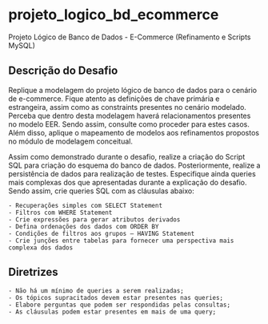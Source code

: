 # projeto_logico_bd_ecommerce
Projeto Lógico de Banco de Dados - E-Commerce (Refinamento e Scripts MySQL)

## Descrição do Desafio

Replique a modelagem do projeto lógico de banco de dados para o cenário de e-commerce. Fique atento as definições de chave primária e estrangeira, assim como as constraints presentes no cenário modelado. Perceba que dentro desta modelagem haverá relacionamentos presentes no modelo EER. Sendo assim, consulte como proceder para estes casos. Além disso, aplique o mapeamento de modelos aos refinamentos propostos no módulo de modelagem conceitual.

Assim como demonstrado durante o desafio, realize a criação do Script SQL para criação do esquema do banco de dados. Posteriormente, realize a persistência de dados para realização de testes. Especifique ainda queries mais complexas dos que apresentadas durante a explicação do desafio. Sendo assim, crie queries SQL com as cláusulas abaixo:

    - Recuperações simples com SELECT Statement
    - Filtros com WHERE Statement
    - Crie expressões para gerar atributos derivados
    - Defina ordenações dos dados com ORDER BY
    - Condições de filtros aos grupos – HAVING Statement
    - Crie junções entre tabelas para fornecer uma perspectiva mais complexa dos dados

## Diretrizes

    - Não há um mínimo de queries a serem realizadas;
    - Os tópicos supracitados devem estar presentes nas queries;
    - Elabore perguntas que podem ser respondidas pelas consultas;
    - As cláusulas podem estar presentes em mais de uma query;
